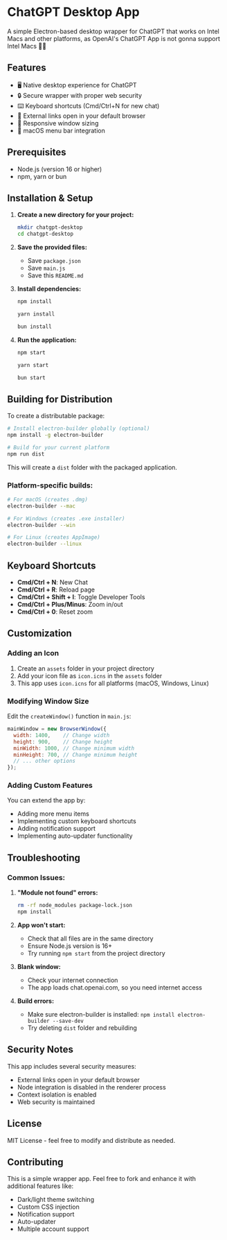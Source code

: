 # ChatGPT Desktop App

A simple Electron-based desktop wrapper for ChatGPT that works on Intel Macs and other platforms, as OpenAI's ChatGPT App is not gonna support Intel Macs 🤷‍♂️

## Features

- 🖥️ Native desktop experience for ChatGPT
- 🔒 Secure wrapper with proper web security
- ⌨️ Keyboard shortcuts (Cmd/Ctrl+N for new chat)
- 🎯 External links open in your default browser
- 📱 Responsive window sizing
- 🍎 macOS menu bar integration

## Prerequisites

- Node.js (version 16 or higher)
- npm, yarn or bun

## Installation & Setup

1. **Create a new directory for your project:**
   ```bash
   mkdir chatgpt-desktop
   cd chatgpt-desktop
   ```

2. **Save the provided files:**
    - Save `package.json`
    - Save `main.js`
    - Save this `README.md`

3. **Install dependencies:**
   ```bash
   npm install
   ```
   ```bash
   yarn install
   ```
   ```bash
   bun install
   ```

4. **Run the application:**
   ```bash
   npm start
   ```
   ```bash
   yarn start
   ```
   ```bash
   bun start
   ```

## Building for Distribution

To create a distributable package:

```bash
# Install electron-builder globally (optional)
npm install -g electron-builder

# Build for your current platform
npm run dist
```

This will create a `dist` folder with the packaged application.

### Platform-specific builds:

```bash
# For macOS (creates .dmg)
electron-builder --mac

# For Windows (creates .exe installer)
electron-builder --win

# For Linux (creates AppImage)
electron-builder --linux
```

## Keyboard Shortcuts

- **Cmd/Ctrl + N**: New Chat
- **Cmd/Ctrl + R**: Reload page
- **Cmd/Ctrl + Shift + I**: Toggle Developer Tools
- **Cmd/Ctrl + Plus/Minus**: Zoom in/out
- **Cmd/Ctrl + 0**: Reset zoom

## Customization

### Adding an Icon

1. Create an `assets` folder in your project directory
2. Add your icon file as `icon.icns` in the `assets` folder
3. This app uses `icon.icns` for all platforms (macOS, Windows, Linux)

### Modifying Window Size

Edit the `createWindow()` function in `main.js`:

```javascript
mainWindow = new BrowserWindow({
  width: 1400,    // Change width
  height: 900,    // Change height
  minWidth: 1000, // Change minimum width
  minHeight: 700, // Change minimum height
  // ... other options
});
```

### Adding Custom Features

You can extend the app by:
- Adding more menu items
- Implementing custom keyboard shortcuts
- Adding notification support
- Implementing auto-updater functionality

## Troubleshooting

### Common Issues:

1. **"Module not found" errors:**
   ```bash
   rm -rf node_modules package-lock.json
   npm install
   ```

2. **App won't start:**
    - Check that all files are in the same directory
    - Ensure Node.js version is 16+
    - Try running `npm start` from the project directory

3. **Blank window:**
    - Check your internet connection
    - The app loads chat.openai.com, so you need internet access

4. **Build errors:**
    - Make sure electron-builder is installed: `npm install electron-builder --save-dev`
    - Try deleting `dist` folder and rebuilding

## Security Notes

This app includes several security measures:
- External links open in your default browser
- Node integration is disabled in the renderer process
- Context isolation is enabled
- Web security is maintained

## License

MIT License - feel free to modify and distribute as needed.

## Contributing

This is a simple wrapper app. Feel free to fork and enhance it with additional features like:
- Dark/light theme switching
- Custom CSS injection
- Notification support
- Auto-updater
- Multiple account support
